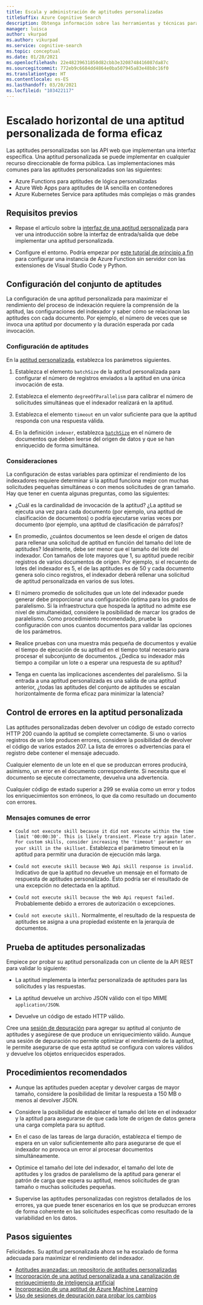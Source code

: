 ```yaml
---
title: Escala y administración de aptitudes personalizadas
titleSuffix: Azure Cognitive Search
description: Obtenga información sobre las herramientas y técnicas para escalar horizontalmente una aptitud personalizada de forma eficaz a fin de obtener el máximo rendimiento. Las aptitudes personalizadas invocan modelos o lógicas de IA que puede agregar a una canalización de indexación enriquecida con IA en Azure Cognitive Search.
manager: luisca
author: vkurpad
ms.author: vikurpad
ms.service: cognitive-search
ms.topic: conceptual
ms.date: 01/28/2021
ms.openlocfilehash: 22e48239631850d82cbb3e3208748416087da87c
ms.sourcegitcommit: 772eb9c6684dd4864e0ba507945a83e48b8c16f0
ms.translationtype: HT
ms.contentlocale: es-ES
ms.lasthandoff: 03/20/2021
ms.locfileid: "103422117"
---
```

# <a name="efficiently-scale-out-a-custom-skill"></a>Escalado horizontal de una aptitud personalizada de forma eficaz

Las aptitudes personalizadas son las API web que implementan una interfaz específica. Una aptitud personalizada se puede implementar en cualquier recurso direccionable de forma pública. Las implementaciones más comunes para las aptitudes personalizadas son las siguientes:
* Azure Functions para aptitudes de lógica personalizadas
* Azure Web Apps para aptitudes de IA sencilla en contenedores
* Azure Kubernetes Service para aptitudes más complejas o más grandes

## <a name="prerequisites"></a>Requisitos previos

+ Repase el artículo sobre la [interfaz de una aptitud personalizada](cognitive-search-custom-skill-interface.md) para ver una introducción sobre la interfaz de entrada/salida que debe implementar una aptitud personalizada.

+ Configure el entorno. Podría empezar por [este tutorial de principio a fin](/python/tutorial-vs-code-serverless-python-01) para configurar una instancia de Azure Function sin servidor con las extensiones de Visual Studio Code y Python.

## <a name="skillset-configuration"></a>Configuración del conjunto de aptitudes

La configuración de una aptitud personalizada para maximizar el rendimiento del proceso de indexación requiere la comprensión de la aptitud, las configuraciones del indexador y saber cómo se relacionan las aptitudes con cada documento. Por ejemplo, el número de veces que se invoca una aptitud por documento y la duración esperada por cada invocación.

### <a name="skill-settings"></a>Configuración de aptitudes

En la [aptitud personalizada](cognitive-search-custom-skill-web-api.md), establezca los parámetros siguientes.

1. Establezca el elemento `batchSize` de la aptitud personalizada para configurar el número de registros enviados a la aptitud en una única invocación de esta.

2. Establezca el elemento `degreeOfParallelism` para calibrar el número de solicitudes simultáneas que el indexador realizará en la aptitud.

3. Establezca el elemento `timeout` en un valor suficiente para que la aptitud responda con una respuesta válida.

4. En la definición `indexer`, establezca [`batchSize`](https://docs.microsoft.com/rest/api/searchservice/create-indexer#indexer-parameters) en el número de documentos que deben leerse del origen de datos y que se han enriquecido de forma simultánea.

### <a name="considerations"></a>Consideraciones

La configuración de estas variables para optimizar el rendimiento de los indexadores requiere determinar si la aptitud funciona mejor con muchas solicitudes pequeñas simultáneas o con menos solicitudes de gran tamaño. Hay que tener en cuenta algunas preguntas, como las siguientes:

* ¿Cuál es la cardinalidad de invocación de la aptitud? ¿La aptitud se ejecuta una vez para cada documento (por ejemplo, una aptitud de clasificación de documentos) o podría ejecutarse varias veces por documento (por ejemplo, una aptitud de clasificación de párrafos)?

* En promedio, ¿cuántos documentos se leen desde el origen de datos para rellenar una solicitud de aptitud en función del tamaño del lote de aptitudes? Idealmente, debe ser menor que el tamaño del lote del indexador. Con tamaños de lote mayores que 1, su aptitud puede recibir registros de varios documentos de origen. Por ejemplo, si el recuento de lotes del indexador es 5, el de las aptitudes es de 50 y cada documento genera solo cinco registros, el indexador deberá rellenar una solicitud de aptitud personalizada en varios de sus lotes.

* El número promedio de solicitudes que un lote del indexador puede generar debe proporcionar una configuración óptima para los grados de paralelismo. Si la infraestructura que hospeda la aptitud no admite ese nivel de simultaneidad, considere la posibilidad de marcar los grados de paralelismo. Como procedimiento recomendado, pruebe la configuración con unos cuantos documentos para validar las opciones de los parámetros.

* Realice pruebas con una muestra más pequeña de documentos y evalúe el tiempo de ejecución de su aptitud en el tiempo total necesario para procesar el subconjunto de documentos. ¿Dedica su indexador más tiempo a compilar un lote o a esperar una respuesta de su aptitud? 

* Tenga en cuenta las implicaciones ascendentes del paralelismo. Si la entrada a una aptitud personalizada es una salida de una aptitud anterior, ¿todas las aptitudes del conjunto de aptitudes se escalan horizontalmente de forma eficaz para minimizar la latencia?

## <a name="error-handling-in-the-custom-skill"></a>Control de errores en la aptitud personalizada

Las aptitudes personalizadas deben devolver un código de estado correcto HTTP 200 cuando la aptitud se complete correctamente. Si uno o varios registros de un lote producen errores, considere la posibilidad de devolver el código de varios estados 207. La lista de errores o advertencias para el registro debe contener el mensaje adecuado.

Cualquier elemento de un lote en el que se produzcan errores producirá, asimismo, un error en el documento correspondiente. Si necesita que el documento se ejecute correctamente, devuelva una advertencia.

Cualquier código de estado superior a 299 se evalúa como un error y todos los enriquecimientos son erróneos, lo que da como resultado un documento con errores. 

### <a name="common-error-messages"></a>Mensajes comunes de error

* `Could not execute skill because it did not execute within the time limit '00:00:30'. This is likely transient. Please try again later. For custom skills, consider increasing the 'timeout' parameter on your skill in the skillset.` Establezca el parámetro timeout en la aptitud para permitir una duración de ejecución más larga.

* `Could not execute skill because Web Api skill response is invalid.` Indicativo de que la aptitud no devuelve un mensaje en el formato de respuesta de aptitudes personalizado. Esto podría ser el resultado de una excepción no detectada en la aptitud.

* `Could not execute skill because the Web Api request failed.` Probablemente debido a errores de autorización o excepciones.

* `Could not execute skill.` Normalmente, el resultado de la respuesta de aptitudes se asigna a una propiedad existente en la jerarquía de documentos.

## <a name="testing-custom-skills"></a>Prueba de aptitudes personalizadas

Empiece por probar su aptitud personalizada con un cliente de la API REST para validar lo siguiente:

* La aptitud implementa la interfaz personalizada de aptitudes para las solicitudes y las respuestas.

* La aptitud devuelve un archivo JSON válido con el tipo MIME `application/JSON`.

* Devuelve un código de estado HTTP válido.

Cree una [sesión de depuración](cognitive-search-debug-session.md) para agregar su aptitud al conjunto de aptitudes y asegúrese de que produce un enriquecimiento válido. Aunque una sesión de depuración no permite optimizar el rendimiento de la aptitud, le permite asegurarse de que esta aptitud se configura con valores válidos y devuelve los objetos enriquecidos esperados.

## <a name="best-practices"></a>Procedimientos recomendados

* Aunque las aptitudes pueden aceptar y devolver cargas de mayor tamaño, considere la posibilidad de limitar la respuesta a 150 MB o menos al devolver JSON.

* Considere la posibilidad de establecer el tamaño del lote en el indexador y la aptitud para asegurarse de que cada lote de origen de datos genera una carga completa para su aptitud.

* En el caso de las tareas de larga duración, establezca el tiempo de espera en un valor suficientemente alto para asegurarse de que el indexador no provoca un error al procesar documentos simultáneamente.

* Optimice el tamaño del lote del indexador, el tamaño del lote de aptitudes y los grados de paralelismo de la aptitud para generar el patrón de carga que espera su aptitud, menos solicitudes de gran tamaño o muchas solicitudes pequeñas.

* Supervise las aptitudes personalizadas con registros detallados de los errores, ya que puede tener escenarios en los que se produzcan errores de forma coherente en las solicitudes específicas como resultado de la variabilidad en los datos.


## <a name="next-steps"></a>Pasos siguientes
Felicidades. Su aptitud personalizada ahora se ha escalado de forma adecuada para maximizar el rendimiento del indexador. 

+ [Aptitudes avanzadas: un repositorio de aptitudes personalizadas](https://github.com/Azure-Samples/azure-search-power-skills)
+ [Incorporación de una aptitud personalizada a una canalización de enriquecimiento de inteligencia artificial](cognitive-search-custom-skill-interface.md)
+ [Incorporación de una aptitud de Azure Machine Learning](https://docs.microsoft.com/azure/search/cognitive-search-aml-skill)
+ [Uso de sesiones de depuración para probar los cambios](https://docs.microsoft.com/azure/search/cognitive-search-debug-session)